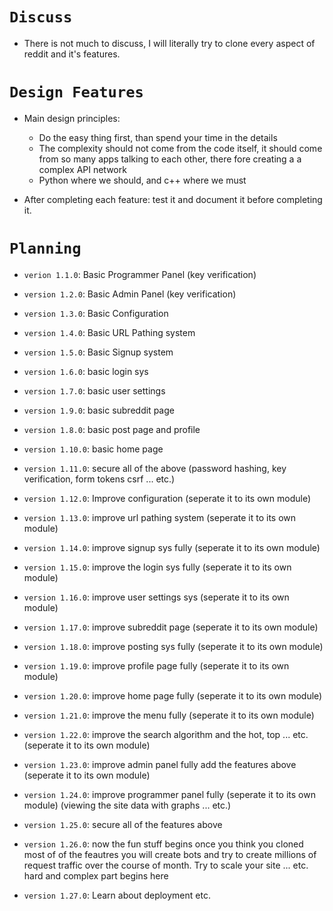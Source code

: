 # `Discuss`

- There is not much to discuss, I will literally try to clone every aspect of reddit and it's features.

# `Design Features`

- Main design principles:
  - Do the easy thing first, than spend your time in the details
  - The complexity should not come from the code itself, it should come from so many apps talking to each other, there fore creating a a complex API network
  - Python where we should, and c++ where we must

- After completing each feature: test it and document it before completing it.

# `Planning`

- `verion 1.1.0`: Basic Programmer Panel (key verification)

- `version 1.2.0`: Basic Admin Panel (key verification)

- `version 1.3.0`: Basic Configuration

- `version 1.4.0`: Basic URL Pathing system

- `version 1.5.0`: Basic Signup system

- `version 1.6.0`: basic login sys

- `version 1.7.0`: basic user settings

- `version 1.9.0`: basic subreddit page

- `version 1.8.0`: basic post page and profile

- `version 1.10.0`: basic home page

- `version 1.11.0`: secure all of the above (password hashing, key verification, form tokens csrf ... etc.)

- `version 1.12.0`: Improve configuration (seperate it to its own module)

- `version 1.13.0`: improve url pathing system (seperate it to its own module)

- `version 1.14.0`: improve signup sys fully (seperate it to its own module)

- `version 1.15.0`: improve the login sys fully (seperate it to its own module)

- `version 1.16.0`: improve user settings sys (seperate it to its own module)

- `version 1.17.0`: improve subreddit page (seperate it to its own module)

- `version 1.18.0`: improve posting sys fully (seperate it to its own module)

- `version 1.19.0`: improve profile page fully (seperate it to its own module)

- `version 1.20.0`: improve home page fully (seperate it to its own module)

- `version 1.21.0`: improve the menu fully (seperate it to its own module)

- `version 1.22.0`: improve the search algorithm and the hot, top ... etc. (seperate it to its own module)

- `version 1.23.0`: improve admin panel fully add the features above (seperate it to its own module)

- `version 1.24.0`: improve programmer panel fully (seperate it to its own module) (viewing the site data with graphs ... etc.)

- `version 1.25.0`: secure all of the features above

- `version 1.26.0`: now the fun stuff begins once you think you cloned most of
  of the feautres you will create bots and try to create millions of request traffic
  over the course of month. Try to scale your site ... etc. hard and complex part begins here

- `version 1.27.0`: Learn about deployment etc.
